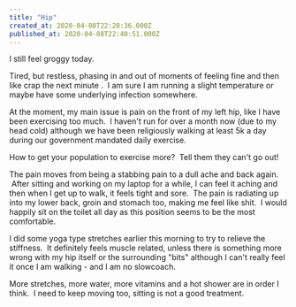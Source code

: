 ```yaml
---
title: "Hip"
created_at: 2020-04-08T22:20:36.000Z
published_at: 2020-04-08T22:40:51.000Z
---
```

I still feel groggy today.

Tired, but restless, phasing in and out of moments of feeling fine and then like crap the next minute .  I am sure I am running a slight temperature or maybe have some underlying infection somewhere.

At the moment, my main issue is pain on the front of my left hip, like I have been exercising too much.  I haven't run for over a month now (due to my head cold) although we have been religiously walking at least 5k a day during our government mandated daily exercise.

How to get your population to exercise more?  Tell them they can't go out!

The pain moves from being a stabbing pain to a dull ache and back again.  After sitting and working on my laptop for a while, I can feel it aching and then when I get up to walk, it feels tight and sore.  The pain is radiating up into my lower back, groin and stomach too, making me feel like shit.  I would happily sit on the toilet all day as this position seems to be the most comfortable.

I did some yoga type stretches earlier this morning to try to relieve the stiffness.  It definitely feels muscle related, unless there is something more wrong with my hip itself or the surrounding "bits" although I can't really feel it once I am walking - and I am no slowcoach.

More stretches, more water, more vitamins and a hot shower are in order I think.  I need to keep moving too, sitting is not a good treatment.
